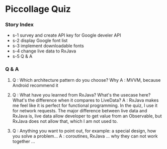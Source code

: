# Piccollage Quiz

### Story Index
* s-1 survey and create API key for Google develer API
* s-2 display Google font list
* s-3 implement downloadable fonts
* s-4 change live data to RxJava
* s-5 Q & A

### Q & A
1. Q : Which architecture pattern do you choose? Why
   A : MVVM, because Android recommend it

2. Q : What have you learned from RxJava? What's the usecase here? What's the difference when it compares to LiveData?
   A : RxJava makes me feel like it is perfect for functional programming. In the quiz, I use it for network requests. The major difference between live data and RxJava is, live data allow developer to get value from an Observable, but RxJava does not allow that, which I am not used to.

3. Q : Anything you want to point out, for example: a special design, how you solve a problem...
   A : coroutines, RxJava ... why they can not work together ...